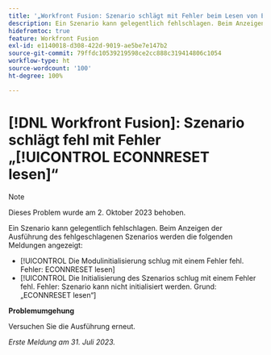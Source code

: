 ```yaml
---
title: '„Workfront Fusion: Szenario schlägt mit Fehler beim Lesen von ECONNRESET fehl“'
description: Ein Szenario kann gelegentlich fehlschlagen. Beim Anzeigen der Ausführung des fehlgeschlagenen Szenarios werden Fehlermeldungen angezeigt, in denen auf ECONNRESET verwiesen wird
hidefromtoc: true
feature: Workfront Fusion
exl-id: e1140018-d308-422d-9019-ae5be7e147b2
source-git-commit: 79ffdc10539219598ce2cc888c319414806c1054
workflow-type: ht
source-wordcount: '100'
ht-degree: 100%

---
```


# [!DNL Workfront Fusion]: Szenario schlägt fehl mit Fehler „[!UICONTROL ECONNRESET lesen]“

>[!NOTE]
>
>Dieses Problem wurde am 2. Oktober 2023 behoben.

Ein Szenario kann gelegentlich fehlschlagen. Beim Anzeigen der Ausführung des fehlgeschlagenen Szenarios werden die folgenden Meldungen angezeigt:

* [!UICONTROL Die Modulinitialisierung schlug mit einem Fehler fehl. Fehler: ECONNRESET lesen]
* [!UICONTROL Die Initialisierung des Szenarios schlug mit einem Fehler fehl. Fehler: Szenario kann nicht initialisiert werden. Grund: „ECONNRESET lesen“]

**Problemumgehung**

Versuchen Sie die Ausführung erneut.

_Erste Meldung am 31. Juli 2023._
